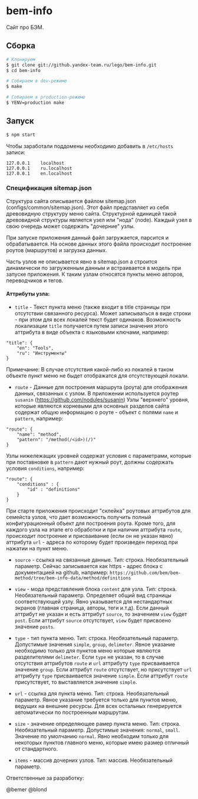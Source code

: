 bem-info
========

Сайт про БЭМ. 

Сборка
------

```sh
# Клонируем
$ git clone git://github.yandex-team.ru/lego/bem-info.git
$ cd bem-info

# Собираем в dev-режиме
$ make

# Собираем в production-режиме
$ YENV=production make
```

Запуск
------

```sh
$ npm start
```

Чтобы заработали поддомены необходимо добавить в `/etc/hosts` записи:

```
127.0.0.1    localhost
127.0.0.1    ru.localhost
127.0.0.1    en.localhost
```

### Спецификация sitemap.json

Структура сайта описывается файлом sitemap.json (configs/common/sitemap.json).
Этот файл представляет из себя древовидную структуру меню сайта. Структурной единицей
такой древовидной структуры является узел или "нода" (node). Каждый узел в свою очередь может содержать
"дочерние" узлы.

При запуске приложения данный файл загружается, парсится и обрабатывается. На основе данных этого файла
происходит построение роутов (маршрутов) и загрузка данных.

Часть узлов не описывается явно в sitemap.json а строится динамически по загруженным данным
и встраивается в модель при запуске приложения. К таким узлам относятся пункты меню авторов, переводчиков и тегов.

#### Аттрибуты узла:

* `title` - Текст пункта меню (также входит в title страницы при отсутствии связанного ресурса).
 Может записываться в виде строки - при этом для всех локалей текст будет одинаков. Возможность локализации `title` получается
 путем записи значения этого аттрибута в виде объекта с языковыми ключами, например:

```
"title": {
    "en": "Tools",
    "ru": "Инструменты"
}
```

Примечание: В случае отсутствия какой-либо из локалей в таком объекте пункт меню не быдет отображатся для отсутствующей локали.

* `route` - Данные для построения маршрута (роута) для отображения данных, связанных с узлом.
В приложении используется роутер `susanin` (https://github.com/nodules/susanin)
Узлы "верхнего" уровня, которые являются корневыми для основных разделов сайта содержат общую информацию о роуте -
объект с полями `name` и `pattern`, например:

```
"route": {
    "name": "method",
    "pattern": "/method(/<id>)(/)"
}
```

Узлы нижележащих уровней содержат условия с параметрами, которые при поставновке в `pattern` дают нужный роут, должны
содержать условия `conditions`, например:

```
"route": {
    "conditions" : {
        "id" : "definitions"
    }
}
```

При старте приложения происходит "склейка" роутовых аттрибутов для семейста узлов, что дает возможность получить
полный конфигурационный объект для построения роута. Кроме того, для каждого узла на этапе его обработки и при наличии
аттрибута `route`, происходит построение и присваивание (если он не указан явно) аттрибута `url` - адреса по которому
будет произведен переход при нажатии на пункт меню.

* `source` - ссылка на связанные данные. Тип: строка. Необязательный параметр.
Сейчас записывается как https - адрес блока с документацией на github, например:
`https://github.com/bem/bem-method/tree/bem-info-data/method/definitions`

* `view` - мода представления блока `content` для узла. Тип: строка. Необязательный параметр. Определяет общий вид страницы
соответствующей узлу. Явно указывается для нестандартных экранов (главная страница, авторы, теги и.т.д). Если данный
аттрибут не указан и есть аттрибут `source`, то значением `view` будет `post`. Если аттрибут `source` отсутствует,
`view` будет присвоено значение `posts`.

* `type` - тип пункта меню. Тип: строка. Необязательный параметр. Допустимые значения `simple`, `group`, `delimeter`.
Явное указание необходимо только для пунктов меню которые являются разделителями `delimeter`. Если `type` не указан, то
в случае отсутствия аттрибутов `route` и `url` аттрибуту `type` присваивается значение `group`. Если аттрибут `route`
отсутствует, но присутствует `url` аттрибуту `type` присваивается значение `simple`. Если аттрибут `route`
присутствует, то выставляется значение `simple`.

* `url` - ссылка для пункта меню. Тип: строка. Необязательный параметр. Явное указание требуется только для пунктов меню,
ведущих на внешние ресурсы. Для всех остальных генерируется автоматически по построенным маршрутам.

* `size` - значение определяющее рамер пункта меню. Тип: строка. Необязательный параметр. Допустимые значения: `normal`, `small`.
Значение по умолчанию `normal`. Явно необходим только для некоторых пунктов главного меню, которые имею размер отличный от стандартного.

* `items` - массив дочерних узлов. Тип: массив. Необязательный параметр.

Ответственные за разработку:

@bemer
@blond